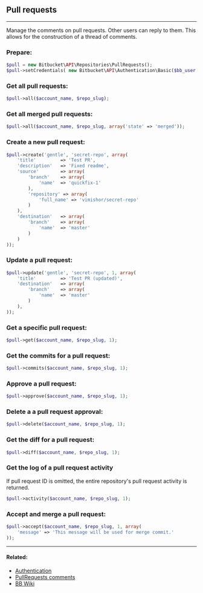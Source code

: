 ## Pull requests

----
Manage the comments on pull requests. Other users can reply to them. This allows for the construction of a thread of comments. 

### Prepare:
```php
$pull = new Bitbucket\API\Repositories\PullRequests();
$pull->setCredentials( new Bitbucket\API\Authentication\Basic($bb_user, $bb_pass) );
```

### Get all pull requests:
```php
$pull->all($account_name, $repo_slug);
```

### Get all merged pull requests:
```php
$pull->all($account_name, $repo_slug, array('state' => 'merged'));
```

### Create a new pull request:
```php
$pull->create('gentle', 'secret-repo', array(
    'title'         => 'Test PR',
    'description'   => 'Fixed readme',
    'source'        => array(
        'branch'    => array(
            'name'  => 'quickfix-1'
        ),
        'repository' => array(
            'full_name' => 'vimishor/secret-repo'
        )
    ),
    'destination'   => array(
        'branch'    => array(
            'name'  => 'master'
        )
    )
));
```

### Update a pull request:
```php
$pull->update('gentle', 'secret-repo', 1, array(
    'title'         => 'Test PR (updated)',
    'destination'   => array(
        'branch'    => array(
            'name'  => 'master'
        )
    ),
));
```

### Get a specific pull request:
```php
$pull->get($account_name, $repo_slug, 1);
```

### Get the commits for a pull request:
```php
$pull->commits($account_name, $repo_slug, 1);
```

### Approve a pull request:
```php
$pull->approve($account_name, $repo_slug, 1);
```

### Delete a a pull request approval:
```php
$pull->delete($account_name, $repo_slug, 1);
```

### Get the diff for a pull request:
```php
$pull->diff($account_name, $repo_slug, 1);
```

### Get the log of a pull request activity
If pull request ID is omitted, the entire repository's pull request activity is returned.

```php
$pull->activity($account_name, $repo_slug, 1);
```

### Accept and merge a pull request:
```php
$pull->accept($account_name, $repo_slug, 1, array(
    'message' => 'This message will be used for merge commit.'
));
```

----

#### Related:
  * [Authentication](../authentication.md)
  * [PullRequests comments](pullrequests/comments.md)
  * [BB Wiki](https://confluence.atlassian.com/display/BITBUCKET/pullrequests+Resource#pullrequestsResource-Overview)
